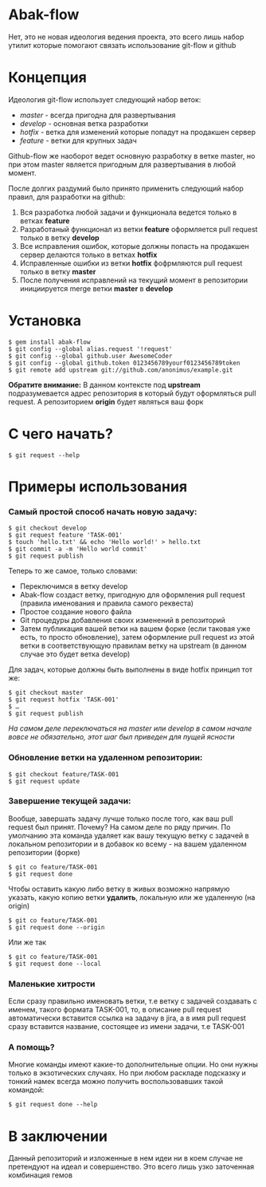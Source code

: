 Abak-flow
=========
Нет, это не новая идеология ведения проекта, это всего лишь набор утилит которые помогают связать использование git-flow и github

# Концепция
Идеология git-flow использует следующий набор веток:

* *master* - всегда пригодна для развертывания
* *develop* - основная ветка разработки
* *hotfix* - ветка для изменений которые попадут на продакшен сервер
* *feature* - ветки для крупных задач

Github-flow же наоборот ведет основную разработку в ветке master, но при этом master является пригодным для развертывания в любой момент.

После долгих раздумий было принято применить следующий набор правил, для разработки на github:

1. Вся разработка любой задачи и функционала ведется только в ветках **feature**
2. Разработаный функционал из ветки **feature** оформляется pull request только в ветку **develop**
3. Все исправления ошибок, которые должны попасть на продакшен сервер делаются только в ветках **hotfix**
4. Исправленные ошибки из ветки **hotfix** фофрмляются pull request только в ветку **master**
5. После получения исправлений на текущий момент в репозитории инициируется merge ветки **master** в **develop**


# Установка

    $ gem install abak-flow
    $ git config --global alias.request '!request'
    $ git config --global github.user AwesomeCoder
    $ git config --global github.token 0123456789yourf0123456789token
    $ git remote add upstream git://github.com/anonimus/example.git

**Обратите внимание:** В данном контексте под **upstream** подразумевается адрес репозитория в который будут оформляться pull request. А репозиторием **origin** будет являться ваш форк 

# С чего начать?

    $ git request --help

# Примеры использования
### Самый простой способ начать новую задачу:

    $ git checkout develop
    $ git request feature 'TASK-001'
    $ touch 'hello.txt' && echo 'Hello world!' > hello.txt
    $ git commit -a -m 'Hello world commit'
    $ git request publish

Теперь то же самое, только словами:

* Переключимся в ветку develop
* Abak-flow создаст ветку, пригодную для оформления pull request (правила именования и правила самого реквеста)
* Простое создание нового файла
* Git процедуры добавления своих изменений в репозиторий
* Затем публикация вашей ветки на вашем форке (если таковая уже есть, то просто обновление), затем оформление pull request из этой ветки в соответствующую правилам ветку на upstream (в данном случае это будет ветка develop)

Для задач, которые должны быть выполнены в виде hotfix принцип тот же:

    $ git checkout master
    $ git request hotfix 'TASK-001'
    $ …
    $ git request publish

*На самом деле переключаться на master или develop в самом начале вовсе не обязательно, этот шаг был приведен для пущей ясности*

### Обновление ветки на удаленном репозитории:

    $ git checkout feature/TASK-001
    $ git request update

### Завершение текущей задачи:
Вообще, завершать задачу лучше только после того, как ваш pull request был принят. Почему? На самом деле по ряду причин. По умолчанию эта команда удаляет как вашу текущую ветку с задачей в локальном репозитории и в добавок ко всему - на вашем удаленном репозитории (форке)

    $ git co feature/TASK-001
    $ git request done 

Чтобы оставить какую либо ветку в живых возможно напрямую указать, какую копию ветки **удалить**, локальную или же удаленную (на origin)

    $ git co feature/TASK-001
    $ git request done --origin

Или же так

    $ git co feature/TASK-001
    $ git request done --local

### Маленькие хитрости
Если сразу правильно именовать ветки, т.е ветку с задачей создавать с именем, такого формата TASK-001, то, в описание pull request автоматически вставится ссылка на задачу в jira, а в имя pull request сразу вставится название, состоящее из имени задачи, т.е TASK-001

### А помощь?
Многие команды имеют какие-то дополнительные опции. Но они нужны только в экзотических случаях. Но при любом раскладе подсказку и тонкий намек всегда можно получить воспользовавших такой командой:

    $ git request done --help

# В заключении
Данный репозиторий и изложенные в нем идеи ни в коем случае не претендуют на идеал и совершенство. Это всего лишь узко заточенная комбинация гемов